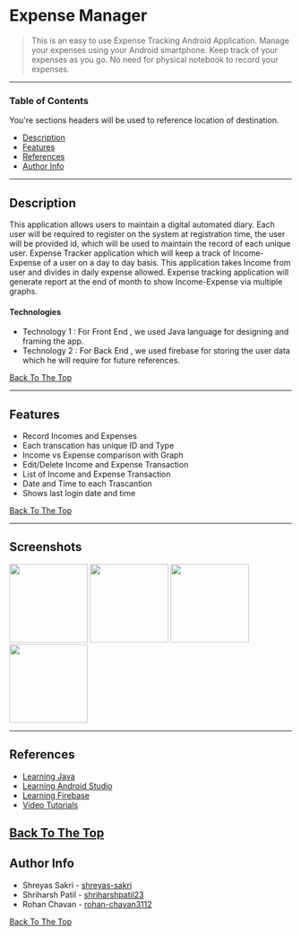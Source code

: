 # Expense Manager

>This is an easy to use Expense Tracking Android Application. Manage your expenses using your Android smartphone. Keep track of your expenses as you go. No need for physical notebook to record your expenses.  
---
### Table of Contents
You're sections headers will be used to reference location of destination.

- [Description](#description)
- [Features](#features)
- [References](#references)
- [Author Info](#author-info)

---

## Description

This application allows users to maintain a digital automated diary. Each user will be required to register on the system at registration time, the user will be provided id, which will be used to maintain the record of each unique user. Expense Tracker application which will keep a track of Income-Expense of a user on a day to day basis. This application takes Income from user and divides in daily expense allowed. Expense tracking application will generate report at the end of month to show Income-Expense via multiple graphs.



#### Technologies

- Technology 1 : For Front End , we used Java language for designing and framing the app. 
- Technology 2 : For Back End , we used firebase for storing the user data which he will require for future references.

[Back To The Top](#read-me-template)

---

## Features

- Record Incomes and Expenses 
- Each transcation has unique ID and Type
- Income vs Expense comparison with Graph
- Edit/Delete Income and Expense Transaction
- List of Income and Expense Transaction
- Date and Time to each Trascantion
- Shows last login date and time


[Back To The Top](#read-me-template)


---

## Screenshots

<img src="https://user-images.githubusercontent.com/82522510/174932404-2c7009b7-8ba6-4b49-b73e-5ca8a1faed9c.png" width="140">

<img src="https://user-images.githubusercontent.com/82522510/174932430-1adf28b5-9887-43ae-989e-d09b968a05be.png" width="140">

<img src="https://user-images.githubusercontent.com/82522510/174932473-a69d0fad-063d-4505-9368-faa623c8a6d1.png " width="140">

<img src="https://user-images.githubusercontent.com/82522510/174932500-f98514e9-7140-499f-908c-1f4aff6a9302.png" width="140">

---

## References

- [Learning Java](https://www.youtube.com/watch?v=aQatrXw0njs)
- [Learning Android Studio](https://www.youtube.com/watch?v=mXjZQX3UzOs)
- [Learning Firebase](https://www.tutorialspoint.com/firebase/index.htm)
- [Video Tutorials](https://www.youtube.com/playlist?list=PLRxuR_G2-IzXkpWKSzLIxRjn869qUr8Zr)


[Back To The Top](#read-me-template)
---


## Author Info

- Shreyas Sakri - [shreyas-sakri](https://github.com/shreyas-sakri)
- Shriharsh Patil - [shriharshpatil23](https://github.com/shriharshpatil23)
- Rohan Chavan - [rohan-chavan3112](https://github.com/rohan-chavan3112)

[Back To The Top](#read-me-template)

